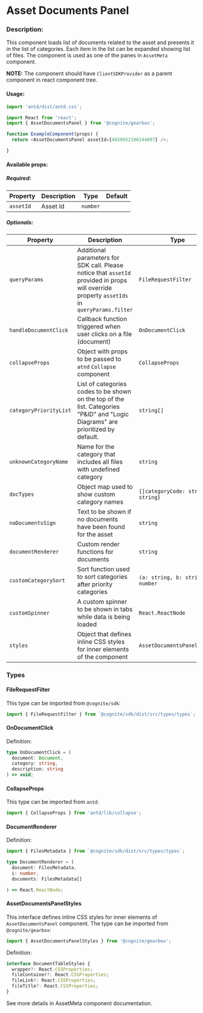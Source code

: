  # Asset Documents Panel

<!-- STORY -->

### Description:

This component loads list of documents related to the asset and presents it in the list of categories.
Each item in the list can be expanded showing list of files.
The component is used as one of the panes in `AssetMeta` component.

**NOTE:** The component should have `ClientSDKProvider` as a parent component in react component tree.

#### Usage:

```typescript jsx
import 'antd/dist/antd.css';

import React from 'react';
import { AssetDocumentsPanel } from '@cognite/gearbox';

function ExampleComponent(props) {
  return <AssetDocumentsPanel assetId={4650652196144007} />;

}
```

#### Available props:

##### Required:

| Property  | Description | Type     | Default |
| --------- | ----------- | -------- | ------- |
| `assetId` | Asset Id    | `number` |         |

##### Optionals:

| Property              | Description                                                            | Type                                          | Default     |
| --------------------- | ---------------------------------------------------------------------- | --------------------------------------------- | ----------- |
| `queryParams`         | Additional parameters for SDK call. Please notice that `assetId` provided in props will override property `assetIds` in `queryParams.filter` | `FileRequestFilter` | `{ limit: 1000 }` |
| `handleDocumentClick` | Callback function triggered when user clicks on a file (document)      | `OnDocumentClick`                             |             |
| `collapseProps`       | Object with props to be passed to `atnd` `Collapse` component          | `CollapseProps`                               |             |
| `categoryPriorityList`| List of categories codes to be shown on the top of the list. Categories "P&ID" and "Logic Diagrams" are prioritized by default.| `string[]`                                    | `['XB', 'XL']`|
| `unknownCategoryName` | Name for the category that includes all files with undefined category  | `string`                                      | `'Unknown document type'` |
| `docTypes`            | Object map used to show custom category names                          | `{[categoryCode: string]: string}`            |             |
| `noDocumentsSign`     | Text to be shown if no documents have been found for the asset         | `string`                                      | `'No documents linked to this asset'`  |
| `documentRenderer`    | Custom render functions for documents                                  | `string`                                      |`DocumentRenderer` |
| `customCategorySort`  | Sort function used to sort categories after priority categories        | `(a: string, b: string) => number`            |             |
| `customSpinner`       | A custom spinner to be shown in tabs while data is being loaded        | `React.ReactNode`                             |             |
| `styles`              | Object that defines inline CSS styles for inner elements of the component  | `AssetDocumentsPanelStyles`                   |             |


### Types

#### FileRequestFilter

This type can be imported from `@cognite/sdk`:

```typescript
import { FileRequestFilter } from `@cognite/sdk/dist/src/types/types`;
```

#### OnDocumentClick

Definition:

```typescript
type OnDocumentClick = (
  document: Document,
  category: string,
  description: string
) => void;
```

#### CollapseProps
This type can be imported from `antd`:

```typescript
import { CollapseProps } from 'antd/lib/collapse';
```

#### DocumentRenderer

Definition:

```typescript
import { FilesMetadata } from `@cognite/sdk/dist/src/types/types`;

type DocumentRenderer = (
  document: FilesMetadata,
  i: number,
  documents: FilesMetadata[]

) => React.ReactNode;

```

#### AssetDocumentsPanelStyles

This interface defines inline CSS styles for inner elements of `AssetDocumentsPanel` component.
The type can be imported from `@cognite/gearbox`:

```typescript
import { AssetDocumentsPanelStyles } from '@cognite/gearbox';
```

Definition:

```typescript
interface DocumentTableStyles {
  wrapper?: React.CSSProperties;
  fileContainer?: React.CSSProperties;
  fileLink?: React.CSSProperties;
  fileTitle?: React.CSSProperties;
}
```
See more details in AssetMeta component documentation.

